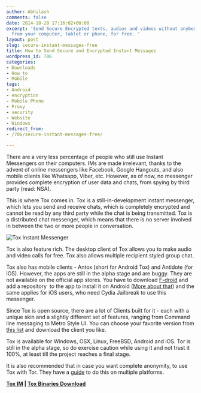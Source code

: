 ```yaml
---
author: Abhilash
comments: false
date: 2014-10-20 17:16:02+00:00
excerpt: 'Send Secure Encrypted texts, audios and videos without anybody snooping,
  from your computer, tablet or phone, for free. '
layout: post
slug: secure-instant-messages-free
title: How to Send Secure and Encrypted Instant Messages
wordpress_id: 706
categories:
- Downloads
- How to
- Mobile
tags:
- Android
- encryption
- Mobile Phone
- Proxy
- security
- Website
- Windows
redirect_from:
- /706/secure-instant-messages-free/

---
```


There are a very less percentage of people who still use Instant Messengers on their computers. IMs are made irrelevant, thanks to the advent of online messengers like Facebook, Google Hangouts, and also mobile clients like Whatsapp, Viber, etc. However, as of now, no messenger provides complete encryption of user data and chats, from spying by third party (read: NSA).

This is where Tox comes in. Tox is a still-in-development instant messenger, which lets you send and receive chats, which is completely encrypted and cannot be read by any third party while the chat is being transmitted. Tox is a distributed chat messenger, which means that there is no server involved in between the two or more people in conversation.

![Tox Instant Messenger](https://techcovered.github.io/images/ToxIm.png)

Tox is also feature rich. The desktop client of Tox allows you to make audio and video calls for free. Tox also allows multiple recipient styled group chat.

Tox also has mobile clients - Antox (short for Android Tox) and Antidote (for iOS). However, the apps are still in the alpha stage and are buggy. They are not available on the official app stores. You have to download [F-droid](https://f-droid.org/) and add a repository  to the app to install it on Android ([More about that](https://wiki.tox.im/Binaries#Mobile_clients)) and the same applies for iOS users, who need Cydia Jailbreak to use this messenger.

Since Tox is open source, there are a lot of Clients built for it - each with a unique skin and a slightly different set of features, ranging from Command line messaging to Metro Style UI. You can choose your favorite version from [this list](https://wiki.tox.im/Client) and download the client you like.

Tox is available for Windows, OSX, Linux, FreeBSD, Android and iOS. Tor is still in the alpha stage, so do exercise caution while using it and not trust it 100%, at least till the project reaches a final stage.

It is also recommended that in case you want complete anonymity, to use Tox with Tor. They have a [guide](https://wiki.tox.im/Tox_over_Tor_(ToT)) to do this on multiple platforms.

**[Tox IM](http://tox.im/) | [Tox Binaries Download](https://wiki.tox.im/Binaries)**

